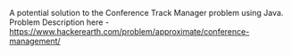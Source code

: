 A potential solution to the Conference Track Manager problem using Java.
Problem Description here - https://www.hackerearth.com/problem/approximate/conference-management/
